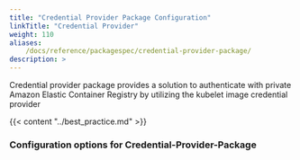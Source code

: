 ```yaml
---
title: "Credential Provider Package Configuration"
linkTitle: "Credential Provider"
weight: 110
aliases:
    /docs/reference/packagespec/credential-provider-package/
description: >
---
```


Credential provider package provides a solution to authenticate with private Amazon Elastic Container Registry by utilizing the kubelet image credential provider

{{< content "../best_practice.md" >}}

### Configuration options for Credential-Provider-Package
